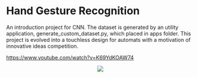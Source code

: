 # Hand Gesture Recognition

An introduction project for CNN. The dataset is generated by an utility application, generate_custom_dataset.py, which placed in apps folder.
This project is evolved into a touchless design for automats with a motivation of innovative ideas competition.

https://www.youtube.com/watch?v=K69YdKOAW74

<p align="center">
  <img src="https://github.com/001honi/hand-gest-recog/blob/main/assets/final_demo.png" />
</p>  

